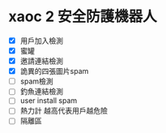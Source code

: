 # xaoc 2 安全防護機器人

- [x] 用戶加入檢測
- [x] 蜜罐
- [x] 邀請連結檢測
- [x] 詭異的四張圖片spam
- [ ] spam檢測
- [ ] 釣魚連結檢測
- [ ] user install spam
- [ ] 熱力計 越高代表用戶越危險
- [ ] 隔離區